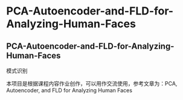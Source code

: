 # PCA-Autoencoder-and-FLD-for-Analyzing-Human-Faces
## PCA-Autoencoder-and-FLD-for-Analyzing-Human-Faces

模式识别

本项目是根据课程内容作业创作，可以用作交流使用，参考文章为：PCA, Autoencoder, and FLD for Analyzing Human Faces
